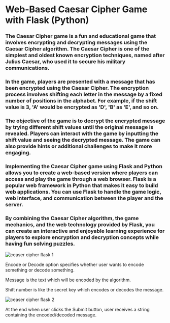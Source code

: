# Web-Based Caesar Cipher Game with Flask (Python)

### The Caesar Cipher game is a fun and educational game that involves encrypting and decrypting messages using the Caesar Cipher algorithm. The Caesar Cipher is one of the simplest and oldest known encryption techniques, named after Julius Caesar, who used it to secure his military communications.

### In the game, players are presented with a message that has been encrypted using the Caesar Cipher. The encryption process involves shifting each letter in the message by a fixed number of positions in the alphabet. For example, if the shift value is 3, 'A' would be encrypted as 'D', 'B' as 'E', and so on.

### The objective of the game is to decrypt the encrypted message by trying different shift values until the original message is revealed. Players can interact with the game by inputting the shift value and seeing the decrypted message. The game can also provide hints or additional challenges to make it more engaging.

### Implementing the Caesar Cipher game using Flask and Python allows you to create a web-based version where players can access and play the game through a web browser. Flask is a popular web framework in Python that makes it easy to build web applications. You can use Flask to handle the game logic, web interface, and communication between the player and the server.

### By combining the Caesar Cipher algorithm, the game mechanics, and the web technology provided by Flask, you can create an interactive and enjoyable learning experience for players to explore encryption and decryption concepts while having fun solving puzzles.





![ceaser cipher flask 1](https://github.com/Abdulkaif/Web-Based-Caesar-Cipher-Game-with-Flask-Python-/assets/106536144/5a74d43d-4d9e-4b49-947c-6acbf73cc30b)

Encode or Decode option specifies whether user wants to encode something or decode something.

Message is the text which will be encoded by the algorithm.

Shift number is like the secret key which encodes or decodes the message.

![ceaser cipher flask 2](https://github.com/Abdulkaif/Web-Based-Caesar-Cipher-Game-with-Flask-Python-/assets/106536144/93b98b5a-4604-4b8a-89e0-6b9c8c28784c)


At the end when user clicks the Submit button, user receives a string containing the encoded/decoded message.




